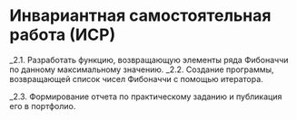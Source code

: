 # Инвариантная самостоятельная работа (ИСР)

_2.1. Разработать функцию, возвращающую элементы ряда Фибоначчи по данному максимальному значению.
_2.2. Создание программы, возвращающей список чисел Фибоначчи с помощью итератора.

_2.3. Формирование отчета по практическому заданию и публикация его в портфолио.
